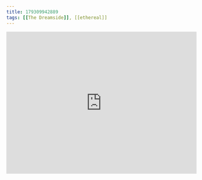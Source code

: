 ```yaml
---
title: 179309942889
tags: [[The Dreamside]], [[ethereal]]
---
```

<iframe allow="accelerometer; autoplay; clipboard-write; encrypted-media; gyroscope; picture-in-picture" allowfullscreen="" frameborder="0" height="375" id="youtube_iframe" src="https://www.youtube.com/embed/a-ZhCs9hl_A?feature=oembed&amp;enablejsapi=1&amp;origin=https://safe.txmblr.com&amp;wmode=opaque" width="500"></iframe>